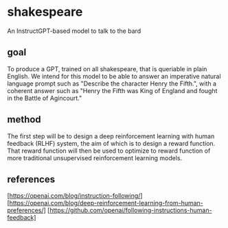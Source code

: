 # shakespeare
An InstructGPT-based model to talk to the bard

## goal

To produce a GPT, trained on all shakespeare, that is queriable in plain English. We intend for this model to be able to answer an imperative natural language prompt such as "Describe the character Henry the Fifth.", with a coherent answer such as "Henry the Fifth was King of England and fought in the Battle of Agincourt."

## method

The first step will be to design a deep reinforcement learning with human feedback (RLHF) system, the aim of which is to design a reward function. That reward function will then be used to optimize to reward function of more traditional unsupervised reinforcement learning models.


## references
[https://openai.com/blog/instruction-following/]
[https://openai.com/blog/deep-reinforcement-learning-from-human-preferences/]
[https://github.com/openai/following-instructions-human-feedback]
